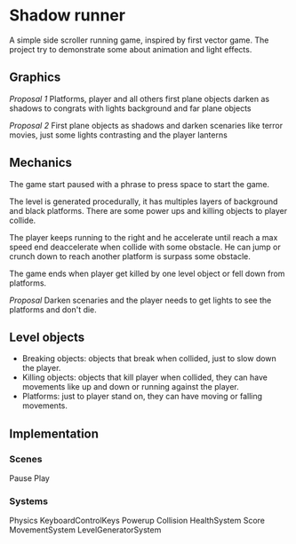 # Shadow runner

A simple side scroller running game, inspired by first vector game. The project try to demonstrate some about animation and light effects.

## Graphics

*Proposal 1*
Platforms, player and all others first plane objects darken as shadows to congrats with lights background and far plane objects

*Proposal 2*
First plane objects as shadows and darken scenaries like terror movies, just some lights contrasting and the player lanterns

## Mechanics

The game start paused with a phrase to press space to start the game.

The level is generated procedurally, it has multiples layers of background and black platforms. There are some power ups and killing objects to player collide.

The player keeps running to the right and he accelerate until reach a max speed end deaccelerate when collide with some obstacle. He can jump or crunch down to reach another platform is surpass some obstacle.

The game ends when player get killed by one level object or fell down from platforms.

*Proposal*
Darken scenaries and the player needs to get lights to see the platforms and don't die.

## Level objects

- Breaking objects: objects that break when collided, just to slow down the player.
- Killing objects: objects that kill player when collided, they can have movements like up and down or running against the player.
- Platforms: just to player stand on, they can have moving or falling movements.

## Implementation

### Scenes

Pause
Play

### Systems

Physics
KeyboardControlKeys
Powerup
Collision
HealthSystem
Score
MovementSystem
LevelGeneratorSystem
